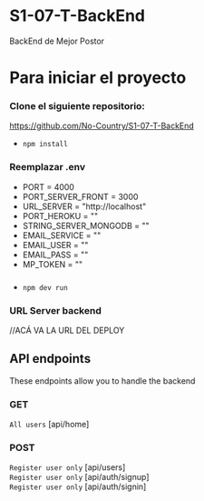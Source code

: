 # S1-07-T-BackEnd

BackEnd de Mejor Postor

# Para iniciar el proyecto

### Clone el siguiente repositorio:

https://github.com/No-Country/S1-07-T-BackEnd

- `npm install`

### Reemplazar .env

- PORT = 4000
- PORT_SERVER_FRONT = 3000
- URL_SERVER = "http://localhost"
- PORT_HEROKU = ""
- STRING_SERVER_MONGODB = ""
- EMAIL_SERVICE = ""
- EMAIL_USER = ""
- EMAIL_PASS = ""
- MP_TOKEN = ""

###

- `npm dev run`

### URL Server backend

//ACÁ VA LA URL DEL DEPLOY

## API endpoints

These endpoints allow you to handle the backend

### GET

`All users` [api/home]

### POST

`Register user only` [api/users] <br>
`Register user only` [api/auth/signup]<br>
`Register user only` [api/auth/signin]<br>
